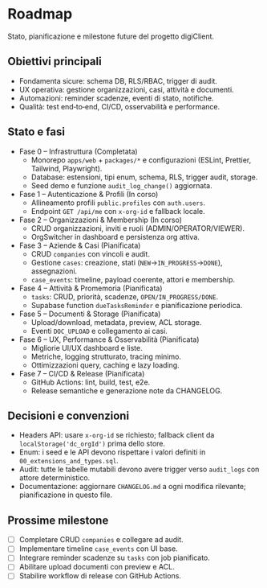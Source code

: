 # Roadmap

Stato, pianificazione e milestone future del progetto digiClient.

## Obiettivi principali
- Fondamenta sicure: schema DB, RLS/RBAC, trigger di audit.
- UX operativa: gestione organizzazioni, casi, attività e documenti.
- Automazioni: reminder scadenze, eventi di stato, notifiche.
- Qualità: test end‑to‑end, CI/CD, osservabilità e performance.

## Stato e fasi
- Fase 0 – Infrastruttura (Completata)
  - Monorepo `apps/web` + `packages/*` e configurazioni (ESLint, Prettier, Tailwind, Playwright).
  - Database: estensioni, tipi enum, schema, RLS, trigger audit, storage.
  - Seed demo e funzione `audit_log_change()` aggiornata.
- Fase 1 – Autenticazione & Profili (In corso)
  - Allineamento profili `public.profiles` con `auth.users`.
  - Endpoint `GET /api/me` con `x-org-id` e fallback locale.
- Fase 2 – Organizzazioni & Membership (In corso)
  - CRUD organizzazioni, inviti e ruoli (ADMIN/OPERATOR/VIEWER).
  - OrgSwitcher in dashboard e persistenza org attiva.
- Fase 3 – Aziende & Casi (Pianificata)
  - CRUD `companies` con vincoli e audit.
  - Gestione `cases`: creazione, stati (`NEW`→`IN_PROGRESS`→`DONE`), assegnazioni.
  - `case_events`: timeline, payload coerente, attori e membership.
- Fase 4 – Attività & Promemoria (Pianificata)
  - `tasks`: CRUD, priorità, scadenze, `OPEN/IN_PROGRESS/DONE`.
  - Supabase function `dueTasksReminder` e pianificazione periodica.
- Fase 5 – Documenti & Storage (Pianificata)
  - Upload/download, metadata, preview, ACL storage.
  - Eventi `DOC_UPLOAD` e collegamento ai casi.
- Fase 6 – UX, Performance & Osservabilità (Pianificata)
  - Migliorie UI/UX dashboard e liste.
  - Metriche, logging strutturato, tracing minimo.
  - Ottimizzazioni query, caching e lazy loading.
- Fase 7 – CI/CD & Release (Pianificata)
  - GitHub Actions: lint, build, test, e2e.
  - Release semantiche e generazione note da CHANGELOG.

## Decisioni e convenzioni
- Headers API: usare `x-org-id` se richiesto; fallback client da `localStorage('dc_orgId')` prima dello store.
- Enum: i seed e le API devono rispettare i valori definiti in `00_extensions_and_types.sql`.
- Audit: tutte le tabelle mutabili devono avere trigger verso `audit_logs` con attore deterministico.
- Documentazione: aggiornare `CHANGELOG.md` a ogni modifica rilevante; pianificazione in questo file.

## Prossime milestone
- [ ] Completare CRUD `companies` e collegare ad audit.
- [ ] Implementare timeline `case_events` con UI base.
- [ ] Integrare reminder scadenze su `tasks` con job pianificato.
- [ ] Abilitare upload documenti con preview e ACL.
- [ ] Stabilire workflow di release con GitHub Actions.